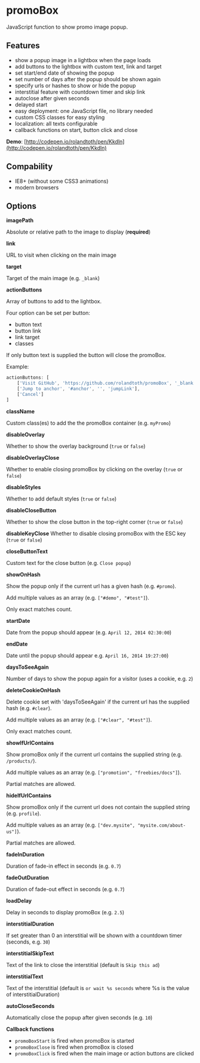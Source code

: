 promoBox
========

JavaScript function to show promo image popup.


Features
-----------

* show a popup image in a lightbox when the page loads
* add buttons to the lightbox with custom text, link and target
* set start/end date of showing the popup
* set number of days after the popup should be shown again
* specify urls or hashes to show or hide the popup
* interstitial feature with countdown timer and skip link
* autoclose after given seconds
* delayed start
* easy deployment: one JavaScript file, no library needed
* custom CSS classes for easy styling
* localization: all texts configurable
* callback functions on start, button click and close

**Demo**: [http://codepen.io/rolandtoth/pen/Kkdln](http://codepen.io/rolandtoth/pen/Kkdln)

Compability
-----------
* IE8+ (without some CSS3 animations)
* modern browsers

Options
-----------

**imagePath**

Absolute or relative path to the image to display (**required**)


**link**

URL to visit when clicking on the main image


**target**

Target of the main image (e.g. `_blank`)


**actionButtons**

Array of buttons to add to the lightbox.

Four option can be set per button:
* button text
* button link
* link target
* classes

If only button text is supplied the button will close the promoBox.

Example:

```javascript
actionButtons: [
    ['Visit GitHub', 'https://github.com/rolandtoth/promoBox', '_blank', 'external github'],
    ['Jump to anchor', '#anchor', '', 'jumpLink'],
    ['Cancel']
]
```

**className**

Custom class(es) to add the the promoBox container (e.g. `myPromo`)

**disableOverlay**

Whether to show the overlay background (`true` or `false`)


**disableOverlayClose**

Whether to enable closing promoBox by clicking on the overlay (`true` or `false`)


**disableStyles**

Whether to add default styles (`true` or `false`)


**disableCloseButton**

Whether to show the close button in the top-right corner (`true` or `false`)


**disableKeyClose**
Whether to disable closing promoBox with the ESC key (`true` or `false`)


**closeButtonText**

Custom text for the close button (e.g. `Close popup`)


**showOnHash**

Show the popup only if the current url has a given hash (e.g. `#promo`).

Add multiple values as an array (e.g. `["#demo", "#test"]`).

Only exact matches count.


**startDate**

Date from the popup should appear (e.g. `April 12, 2014 02:30:00`)


**endDate**

Date until the popup should appear e.g. `April 16, 2014 19:27:00`)


**daysToSeeAgain**

Number of days to show the popup again for a visitor (uses a cookie, e.g. `2`)


**deleteCookieOnHash**

Delete cookie set with 'daysToSeeAgain' if the current url has the supplied hash (e.g. `#clear`). 

Add multiple values as an array (e.g. `["#clear", "#test"]`).

Only exact matches count.


**showIfUrlContains**

Show promoBox only if the current url contains the supplied string (e.g. `/products/`).

Add multiple values as an array (e.g. `["promotion", "freebies/docs"]`).

Partial matches are allowed.


**hideIfUrlContains** 

Show promoBox only if the current url does not contain the supplied string (e.g. `profile`).

Add multiple values as an array (e.g. `["dev.mysite", "mysite.com/about-us"]`).

Partial matches are allowed.


**fadeInDuration**

Duration of fade-in effect in seconds (e.g. `0.7`)


**fadeOutDuration**

Duration of fade-out effect in seconds (e.g. `0.7`)


**loadDelay**

Delay in seconds to display promoBox (e.g. `2.5`)


**interstitialDuration**

If set greater than 0 an interstitial will be shown with a countdown timer (seconds, e.g. `30`)


**interstitialSkipText**

Text of the link to close the interstitial (default is `Skip this ad`)


**interstitialText**

Text of the interstitial (default is `or wait %s seconds` where %s is the value of interstitialDuration)


**autoCloseSeconds**

Automatically close the popup after given seconds (e.g. `10`)


**Callback functions**
* `promoBoxStart` is fired when promoBox is started
* `promoBoxClose` is fired when promoBox is closed
* `promoBoxClick` is fired when the main image or action buttons are clicked